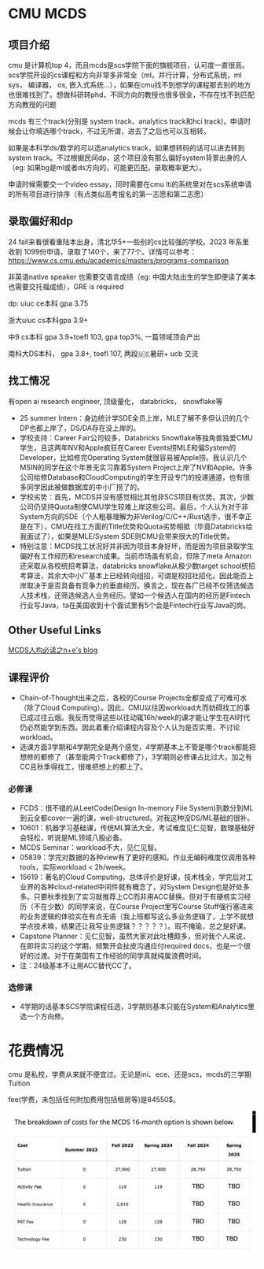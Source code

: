 
# CMU MCDS

## 项目介绍
cmu 是计算机top 4，而且mcds是scs学院下面的旗舰项目，认可度一直很高。scs学院开设的cs课程和方向非常多非常全（ml，并行计算，分布式系统，ml sys， 编译器， os, 嵌入式系统...），如果在cmu找不到想学的课程那去别的地方也很难找到了。想做科研转phd，不同方向的教授也很多很全，不存在找不到匹配方向教授的问题

mcds 有三个track(分别是 system track、analytics track和hci track)，申请时候会让你填选哪个track，不过无所谓，进去了之后也可以互相转。

如果是本科学ds/数学的可以选analytics track，如果想转码的话可以进去转到system track。不过根据民间dp，这个项目没有那么偏好system背景出身的人（eg: 如果bg是ml或者ds方向的，可能更匹配，录取概率更大）。

申请时候需要交一个video essay，同时需要在cmu lti的系统里对在scs系统申请的所有项目进行排序（有点类似高考报名的第一志愿和第二志愿）


## 录取偏好和dp
24 fall来看很看重陆本出身，清北华5+一些别的cs比较强的学校。2023 年系里收到 1099份申请，录取了140个，来了77个。详情可以参考：https://www.cs.cmu.edu/academics/masters/programs-comparison

非英语native speaker 也需要交语言成绩（eg: 中国大陆出生的学生即便读了美本也需要交托福成绩），GRE is required

dp:
uiuc ce本科 gpa 3.75

浙大uiuc cs本科gpa 3.9+

中9 cs本科 gpa 3.9+toefl 103, gpa top3%, 一篇领域顶会产出

南科大DS本科， gpa 3.8+, toefl 107, 两段🇺🇸暑研+ ucb 交流

## 找工情况

有open ai research engineer, 顶级量化， databricks，
snowflake等

* 25 summer Intern：身边统计学SDE全员上岸，MLE了解不多但认识的几个DP也都上岸了，DS/DA存在没上岸的。
* 学校支持：Career Fair公司较多，Databricks Snowflake等独角兽独爱CMU学生，且这两年NV和Apple疯狂在Career Events捞MLE和偏System的Developer，比如修完Operating System就很容易被Apple捞。我认识几个MSIN的同学在这个年景无实习靠着System Project上岸了NV和Apple。许多公司给修Database和CloudComputing的学生开设专门的投递通道，也有很多同学因此被做数据库的中小厂捞了的。
* 学校劣势：首先，MCDS并没有感觉相比其他非SCS项目有优势。其次，少数公司仍坚持Quota制使CMU学生较难上岸这些公司。最后，个人认为对于非System方向的SDE（个人粗暴理解为非Verilog/C/C++/Rust选手，很不幸正是在下），CMU在找工方面的Title优势和Quota劣势相抵（毕竟Databricks给我面试了），如果是MLE/System SDE则CMU会带来很大的Title优势。
* 特别注意：MCDS找工状况好并非因为项目本身好坏，而是因为项目录取学生偏好有工作经历和research成果。当前市场虽有机会，但除了meta Amazon还采取从各校统招考算法，databricks snowflake从极少数target school统招考算法，其余大中小厂基本上已经转向组招，可谓是校招社招化。因此能否上岸取决于是否具备有竞争力的垂直经历。换言之，现在各厂已经不仅筛选候选人技术栈，还筛选候选人业务经历。譬如一个候选人在国内的经历是Fintech行业写Java，ta在美国收到十个面试里有5个会是Fintech行业写Java的岗。
## Other Useful Links
[MCDS人均必读之n+e's blog](https://trinkle23897.github.io/posts/cmu-1st-year)





## 课程评价
* Chain-of-Thought出来之后，各校的Course Projects全都变成了可难可水（除了Cloud Computing）。因此，CMU以往因workload大而妨碍找工的事已成过往云烟。我反而觉得这些以往动辄16h/week的课才能让学生在AI时代仍必然能学到东西。因此着重介绍课程内容及个人认为是否实用，不讨论workload。
* 选课方面3学期和4学期完全是两个感觉，4学期基本上不管是哪个track都能把想修的都修了（甚至能两个Track都修了），3学期则必修课占比过大，加之有CC且秋季得找工，很难把想上的都上了。
### 必修课
* FCDS：很不错的从LeetCode(Design In-memory File System)到数分到ML到云全都cover一遍的课，well-structured。对我这种没DS/ML基础的很补。
* 10601：机器学习基础课，传统ML算法大全，考试难度见仁见智，数理基础好会轻松，听说是ML领域八股必备。
* MCDS Seminar：workload不大，见仁见智。
* 05839：学完对数据的各种view有了更好的感知。作业无编码难度仅调用各种tools，实际workload < 2h/week。
* 15619：著名的Cloud Computing，总体评价是好课，技术栈全，学完后对工业界的各种cloud-related中间件就有概念了，对System Design也是好处多多。只要秋季找到了实习就推荐上CC而非用ACC替换。但对于有硬核实习经历（不在少数）的同学来说，在Course Project里写Course Stuff强行塞进来的业务逻辑的体验实在有点无语（我上班都写这么多业务逻辑了，上学不就想学点技术嘛，结果还让我写业务逻辑？？？？？）。瑕不掩瑜，总之是好课。
* Capstone Planner：见仁见智，虽然大家对此吐槽颇多，但对我个人来说，在即将实习的这个学期，频繁开会扯皮沟通应付required docs，也是一个很好的过渡。对于在美国有工作经验的同学真就纯属浪费时间。
* 注：24级基本不让用ACC替代CC了。
### 选修课
* 4学期的话基本SCS学院课程任选，3学期则基本只能在System和Analytics里选一个方向修。



# 花费情况
cmu 是私校，学费从来就不便宜过。无论是ini、ece、还是scs，mcds的三学期Tuition

 fee(学费，未包括任何附加费用包括租房等)是84550$。

![](/img/mcdsfee.png) 
